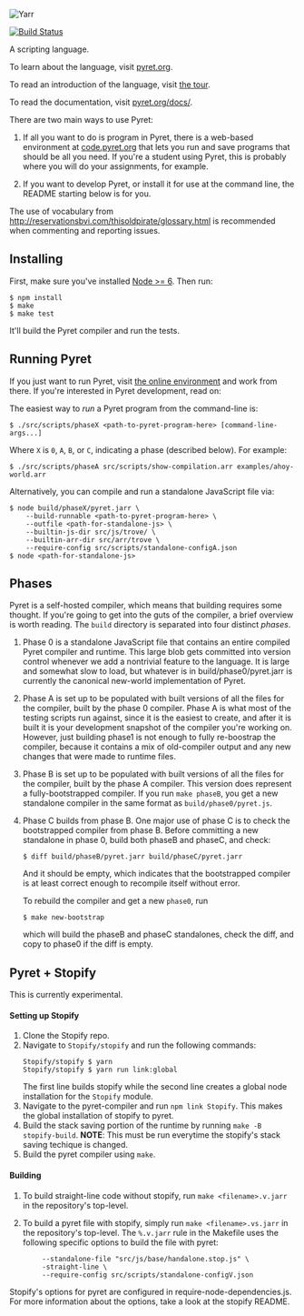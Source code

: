 
![Yarr](https://raw.github.com/brownplt/pyret-lang/master/img/pyret-banner.png)

[![Build Status](https://travis-ci.org/brownplt/pyret-lang.svg)](https://travis-ci.org/brownplt/pyret-lang)

A scripting language.

To learn about the language, visit [pyret.org](http://pyret.org).

To read an introduction of the language, visit [the tour](http://www.pyret.org/docs/latest/A_Tour_of_Pyret.html).

To read the documentation, visit [pyret.org/docs/](http://pyret.org/docs/).

There are two main ways to use Pyret:

1.  If all you want to do is program in Pyret, there is a web-based environment
at [code.pyret.org](https://code.pyret.org) that lets you run and save programs
that should be all you need.  If you're a student using Pyret, this is probably
where you will do your assignments, for example.

2.  If you want to develop Pyret, or install it for use at the command line,
the README starting below is for you.

The use of vocabulary from
http://reservationsbvi.com/thisoldpirate/glossary.html is recommended when
commenting and reporting issues.


Installing
----------

First, make sure you've installed [Node >= 6](http://nodejs.org).  Then run:

    $ npm install
    $ make
    $ make test

It'll build the Pyret compiler and run the tests.

Running Pyret
-------------

If you just want to run Pyret, visit [the online
environment](https://code.pyret.org) and work from there.  If you're interested
in Pyret development, read on:

The easiest way to *run* a Pyret program from the command-line is:

    $ ./src/scripts/phaseX <path-to-pyret-program-here> [command-line-args...]

Where `X` is `0`, `A`, `B`, or `C`, indicating a phase (described below). For
example:

    $ ./src/scripts/phaseA src/scripts/show-compilation.arr examples/ahoy-world.arr

Alternatively, you can compile and run a standalone JavaScript file via:

    $ node build/phaseX/pyret.jarr \
        --build-runnable <path-to-pyret-program-here> \
        --outfile <path-for-standalone-js> \
        --builtin-js-dir src/js/trove/ \
        --builtin-arr-dir src/arr/trove \
        --require-config src/scripts/standalone-configA.json
    $ node <path-for-standalone-js>

Phases
------

Pyret is a self-hosted compiler, which means that building requires some
thought.  If you're going to get into the guts of the compiler, a brief
overview is worth reading.  The `build` directory is separated into four
distinct *phases*.

1.  Phase 0 is a standalone JavaScript file that contains an entire compiled
Pyret compiler and runtime.  This large blob gets committed into version
control whenever we add a nontrivial feature to the language.  It is large and
somewhat slow to load, but whatever is in build/phase0/pyret.jarr is currently
the canonical new-world implementation of Pyret.

2.  Phase A is set up to be populated with built versions of all the files for
the compiler, built by the phase 0 compiler.  Phase A is what most of the
testing scripts run against, since it is the easiest to create, and after it is
built it is your development snapshot of the compiler you're working on.
However, just building phase1 is not enough to fully re-boostrap the compiler,
because it contains a mix of old-compiler output and any new changes that were
made to runtime files.

3.  Phase B is set up to be populated with built versions of all the files for
the compiler, built by the phase A compiler.  This version does represent a
fully-bootstrapped compiler.  If you run `make phaseB`, you get a new
standalone compiler in the same format as `build/phase0/pyret.js`.

4.  Phase C builds from phase B.  One major use of phase C is to check the
bootstrapped compiler from phase B.  Before committing a new standalone in
phase 0, build both phaseB and phaseC, and check:

        $ diff build/phaseB/pyret.jarr build/phaseC/pyret.jarr

    And it should be empty, which indicates that the bootstrapped compiler is
at
    least correct enough to recompile itself without error.

    To rebuild the compiler and get a new `phase0`, run

        $ make new-bootstrap

    which will build the phaseB and phaseC standalones, check the diff, and
    copy to phase0 if the diff is empty.


Pyret + Stopify
---------------

This is currently experimental.

#### Setting up Stopify

1. Clone the Stopify repo.
2. Navigate to `Stopify/stopify` and run the following commands:
   ```
   Stopify/stopify $ yarn
   Stopify/stopify $ yarn run link:global
   ```
   The first line builds stopify while the second line creates a global node
   installation for the `Stopify` module.
3. Navigate to the pyret-compiler and run `npm link Stopify`. This makes the
   global installation of stopify to pyret.
4. Build the stack saving portion of the runtime by running `make -B
   stopify-build`. **NOTE**: This must be run everytime the stopify's stack
   saving techique is changed.
5. Build the pyret compiler using `make`.

#### Building

1. To build straight-line code without stopify, run `make <filename>.v.jarr` in
the repository's top-level.

2. To build a pyret file with stopify, simply run `make <filename>.vs.jarr` in
   the repository's top-level. The `%.v.jarr` rule in the Makefile uses the
   following specific options to build the file with pyret:

```
		--standalone-file "src/js/base/handalone.stop.js" \
		-straight-line \
		--require-config src/scripts/standalone-configV.json
```

Stopify's options for pyret are configured in require-node-dependencies.js. For
more information about the options, take a look at the stopify README.
